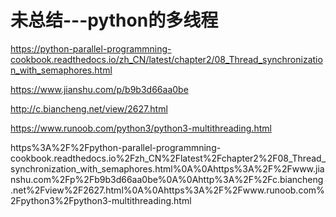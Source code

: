 # 未总结---python的多线程

https://python-parallel-programmning-cookbook.readthedocs.io/zh_CN/latest/chapter2/08_Thread_synchronization_with_semaphores.html

https://www.jianshu.com/p/b9b3d66aa0be

http://c.biancheng.net/view/2627.html

https://www.runoob.com/python3/python3-multithreading.html

https%3A%2F%2Fpython-parallel-programmning-cookbook.readthedocs.io%2Fzh_CN%2Flatest%2Fchapter2%2F08_Thread_synchronization_with_semaphores.html%0A%0Ahttps%3A%2F%2Fwww.jianshu.com%2Fp%2Fb9b3d66aa0be%0A%0Ahttp%3A%2F%2Fc.biancheng.net%2Fview%2F2627.html%0A%0Ahttps%3A%2F%2Fwww.runoob.com%2Fpython3%2Fpython3-multithreading.html
